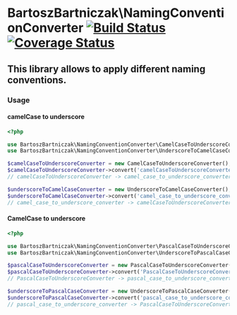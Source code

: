 BartoszBartniczak\NamingConventionConverter 
[![Build Status](https://travis-ci.org/BartoszBartniczak/NamingConventionConverter.svg?branch=master)](https://travis-ci.org/BartoszBartniczak/NamingConventionConverter)
 [![Coverage Status](https://coveralls.io/repos/github/BartoszBartniczak/NamingConventionConverter/badge.svg?branch=master)](https://coveralls.io/github/BartoszBartniczak/NamingConventionConverter?branch=master)
===========================================
This library allows to apply different naming conventions.
---------------------------------------------

### Usage

#### camelCase to underscore

```php
<?php

use BartoszBartniczak\NamingConventionConverter\CamelCaseToUnderscoreConverter;
use BartoszBartniczak\NamingConventionConverter\UnderscoreToCamelCaseConverter;

$camelCaseToUnderscoreConverter = new CamelCaseToUnderscoreConverter();
$camelCaseToUnderscoreConverter->convert('camelCaseToUnderscoreConverter');
// camelCaseToUnderscoreConverter -> camel_case_to_underscore_converter

$underscoreToCamelCaseConverter = new UnderscoreToCamelCaseConverter();
$underscoreToCamelCaseConverter->convert('camel_case_to_underscore_converter');
// camel_case_to_underscore_converter -> camelCaseToUnderscoreConverter
```

#### CamelCase to underscore

```php
<?php

use BartoszBartniczak\NamingConventionConverter\PascalCaseToUnderscoreConverter;
use BartoszBartniczak\NamingConventionConverter\UnderscoreToPascalCaseConverter;

$pascalCaseToUnderscoreConverter = new PascalCaseToUnderscoreConverter();
$pascalCaseToUnderscoreConverter->convert('PascalCaseToUnderscoreConverter');
// PascalCaseToUnderscoreConverter -> pascal_case_to_underscore_converter

$underscoreToPascalCaseConverter = new UnderscoreToPascalCaseConverter();
$underscoreToPascalCaseConverter->convert('pascal_case_to_underscore_converter');
// pascal_case_to_underscore_converter -> PascalCaseToUnderscoreConverter
```